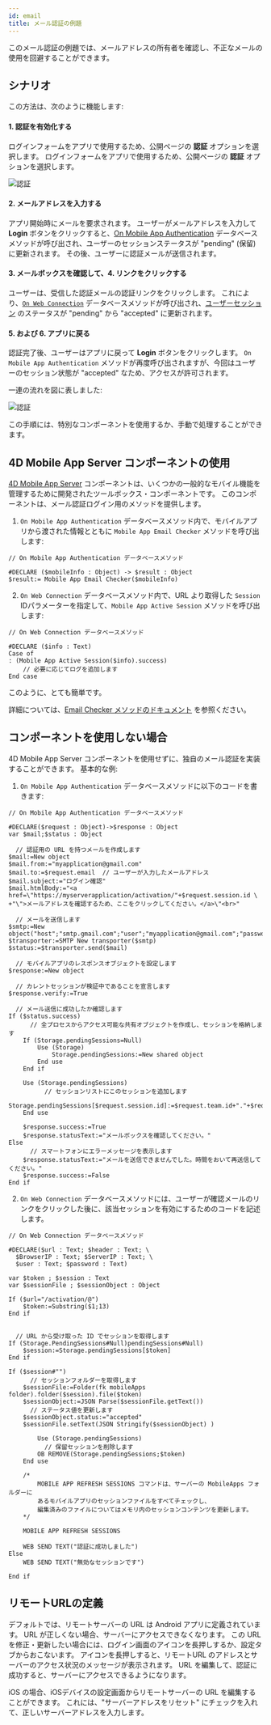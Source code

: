 ```yaml
---
id: email
title: メール認証の例題
---
```



このメール認証の例題では、メールアドレスの所有者を確認し、不正なメールの使用を回避することができます。

## シナリオ

この方法は、次のように機能します:

#### 1. 認証を有効化する

ログインフォームをアプリで使用するため、公開ページの **認証** オプションを選択します。 ログインフォームをアプリで使用するため、公開ページの **認証** オプションを選択します。

![認証](img/authentication.png)


#### 2. メールアドレスを入力する

アプリ開始時にメールを要求されます。 ユーザーがメールアドレスを入力して **Login** ボタンをクリックすると、[On Mobile App Authentication](../../4d/on-mobile-app-authentication) データベースメソッドが呼び出され、ユーザーのセッションステータスが "pending" (保留) に更新されます。 その後、ユーザーに認証メールが送信されます。

#### 3. メールボックスを確認して、4. リンクをクリックする

ユーザーは、受信した認証メールの認証リンクをクリックします。 これにより、[`On Web Connection`](https://doc.4d.com/4Dv19/4D/19/On-Web-Connection-database-method.301-5392847.ja.html) データベースメソッドが呼び出され、[ユーザーセッション](../../special-features/session-management) のステータスが "pending" から "accepted" に更新されます。

#### 5. および 6. アプリに戻る

認証完了後、ユーザーはアプリに戻って **Login** ボタンをクリックします。 `On Mobile App Authentication` メソッドが再度呼び出されますが、今回はユーザーのセッション状態が "accepted" なため、アクセスが許可されます。

一連の流れを図に表しました:

![認証](img/4D-for-iOS-email-auth.png)

この手順には、特別なコンポーネントを使用するか、手動で処理することができます。


## 4D Mobile App Server コンポーネントの使用

[4D Mobile App Server](https://github.com/4d-for-ios/4D-Mobile-App-Server/tree/master) コンポーネントは、いくつかの一般的なモバイル機能を管理するために開発されたツールボックス・コンポーネントです。 このコンポーネントは、メール認証ログイン用のメソッドを提供します。


1. `On Mobile App Authentication` データベースメソッド内で、モバイルアプリから渡された情報とともに `Mobile App Email Checker` メソッドを呼び出します:

```4d
// On Mobile App Authentication データベースメソッド

#DECLARE ($mobileInfo : Object) -> $result : Object
$result:= Mobile App Email Checker($mobileInfo)
```

2. `On Web Connection` データベースメソッド内で、URL より取得した `Session` IDパラメーターを指定して、`Mobile App Active Session` メソッドを呼び出します:

```4d
// On Web Connection データベースメソッド

#DECLARE ($info : Text) 
Case of 
: (Mobile App Active Session($info).success)
    // 必要に応じてログを追加します
End case 

```

このように、とても簡単です。

詳細については、[Email Checker メソッドのドキュメント](https://github.com/4d-for-ios/4D-Mobile-App-Server/blob/master/Documentation/Methods/Mobile%20App%20Email%20Checker.md) を参照ください。


## コンポーネントを使用しない場合

4D Mobile App Server コンポーネントを使用せずに、独自のメール認証を実装することができます。 基本的な例:

1. `On Mobile App Authentication` データベースメソッドに以下のコードを書きます:


```4d
// On Mobile App Authentication データベースメソッド

#DECLARE($request : Object)->$response : Object
var $mail;$status : Object

  // 認証用の URL を持つメールを作成します
$mail:=New object
$mail.from:="myapplication@gmail.com"
$mail.to:=$request.email  // ユーザーが入力したメールアドレス
$mail.subject:="ログイン確認"
$mail.htmlBody:="<a href=\"https://myserverapplication/activation/"+$request.session.id \
+"\">メールアドレスを確認するため、ここをクリックしてください。</a>\"<br>"

  // メールを送信します
$smtp:=New object("host";"smtp.gmail.com";"user";"myapplication@gmail.com";"password";"xxx")
$transporter:=SMTP New transporter($smtp)
$status:=$transporter.send($mail)

  // モバイルアプリのレスポンスオブジェクトを設定します
$response:=New object

  // カレントセッションが検証中であることを宣言します
$response.verify:=True

  // メール送信に成功したか確認します
If ($status.success)
      // 全プロセスからアクセス可能な共有オブジェクトを作成し、セッションを格納します
    If (Storage.pendingSessions=Null)
        Use (Storage)
            Storage.pendingSessions:=New shared object
        End use 
    End if 

    Use (Storage.pendingSessions)
          // セッションリストにこのセッションを追加します
        Storage.pendingSessions[$request.session.id]:=$request.team.id+"."+$request.application.id
    End use 

    $response.success:=True
    $response.statusText:="メールボックスを確認してください。"
Else 
      // スマートフォンにエラーメッセージを表示します
    $response.statusText:="メールを送信できませんでした。時間をおいて再送信してください。"
    $response.success:=False
End if 

```

2. `On Web Connection` データベースメソッドには、ユーザーが確認メールのリンクをクリックした後に、該当セッションを有効にするためのコードを記述します。

```4d
// On Web Connection データベースメソッド

#DECLARE($url : Text; $header : Text; \
  $BrowserIP : Text; $ServerIP : Text; \
  $user : Text; $password : Text) 

var $token ; $session : Text
var $sessionFile ; $sessionObject : Object

If ($url="/activation/@")
    $token:=Substring($1;13)
End if 


  // URL から受け取った ID でセッションを取得します
If (Storage.PendingSessions#Null)pendingSessions#Null)
    $session:=Storage.pendingSessions[$token]
End if 

If ($session#"")
      // セッションフォルダーを取得します
    $sessionFile:=Folder(fk mobileApps folder).folder($session).file($token)
    $sessionObject:=JSON Parse($sessionFile.getText())
      // ステータス値を更新します
    $sessionObject.status:="accepted"
    $sessionFile.setText(JSON Stringify($sessionObject) )

        Use (Storage.pendingSessions)
          // 保留セッションを削除します
        OB REMOVE(Storage.pendingSessions;$token)
    End use 

    /*
        MOBILE APP REFRESH SESSIONS コマンドは、サーバーの MobileApps フォルダーに
        あるモバイルアプリのセッションファイルをすべてチェックし、 
        編集済みのファイルについてはメモリ内のセッションコンテンツを更新します。
    */

    MOBILE APP REFRESH SESSIONS

    WEB SEND TEXT("認証に成功しました")
Else 
    WEB SEND TEXT("無効なセッションです")

End if 
```

## リモートURLの定義

デフォルトでは、リモートサーバーの URL は Android アプリに定義されています。 URL が正しくない場合、サーバーにアクセスできなくなります。 この URL を修正・更新したい場合には、ログイン画面のアイコンを長押しするか、設定タブからおこないます。 アイコンを長押しすると、リモートURL のアドレスとサーバーのアクセス状況のメッセージが表示されます。 URL を編集して、認証に成功すると、サーバーにアクセスできるようになります。

iOS の場合、iOSデバイスの設定画面からリモートサーバーの URL を編集することができます。 これには、"サーバーアドレスをリセット" にチェックを入れて、正しいサーバーアドレスを入力します。

